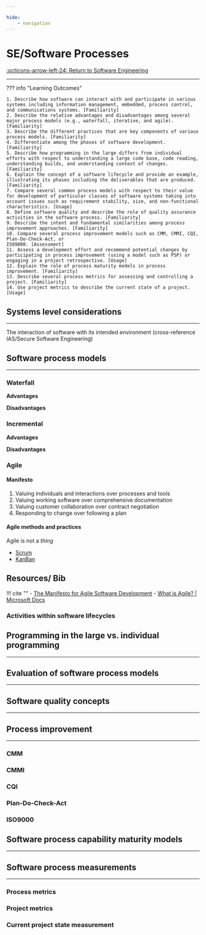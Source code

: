 ```yaml
---

hide:
    - navigation 
---
```

# SE/Software Processes

[:octicons-arrow-left-24: Return to Software Engineering](/Knowledge-Notebook/Software-Engineering/)

---

??? info "Learning Outcomes"

    1. Describe how software can interact with and participate in various systems including information management, embedded, process control, and communications systems. [Familiarity]
    2. Describe the relative advantages and disadvantages among several major process models (e.g., waterfall, iterative, and agile). [Familiarity]
    3. Describe the different practices that are key components of various process models. [Familiarity]
    4. Differentiate among the phases of software development. [Familiarity]
    5. Describe how programming in the large differs from individual efforts with respect to understanding a large code base, code reading, understanding builds, and understanding context of changes. [Familiarity]
    6. Explain the concept of a software lifecycle and provide an example, illustrating its phases including the deliverables that are produced. [Familiarity]
    7. Compare several common process models with respect to their value for development of particular classes of software systems taking into account issues such as requirement stability, size, and non-functional characteristics. [Usage]
    8. Define software quality and describe the role of quality assurance activities in the software process. [Familiarity]
    9. Describe the intent and fundamental similarities among process improvement approaches. [Familiarity]
    10. Compare several process improvement models such as CMM, CMMI, CQI, Plan-Do-Check-Act, or
    ISO9000. [Assessment]
    11. Assess a development effort and recommend potential changes by participating in process improvement (using a model such as PSP) or engaging in a project retrospective. [Usage]
    12. Explain the role of process maturity models in process improvement. [Familiarity]
    13. Describe several process metrics for assessing and controlling a project. [Familiarity]
    14. Use project metrics to describe the current state of a project. [Usage]

## Systems level considerations

---

The interaction of software with its intended environment (cross-reference IAS/Secure Software Engineering)

## Software process models

---

### Waterfall

**Advantages** 

**Disadvantages**

### Incremental

**Advantages** 

**Disadvantages**

### Agile

#### Manifesto

1. Valuing individuals and interactions over processes and tools
2. Valuing working software over comprehensive documentation
3. Valuing customer collaboration over contract negotiation
4. Responding to change over following a plan

#### Agile methods and practices

Agile is not a *thing*

- [Scrum](More-In-Depth/Scrum.md)
- [KanBan](More-In-Depth/Kanban.md)

## Resources/ Bib

!!! cite ""
    - [The Manifesto for Agile Software Development](http://www.agilemanifesto.org/)
    - [What is Agile? | Microsoft Docs](https://docs.microsoft.com/en-us/devops/plan/what-is-agile)

### Activities within software lifecycles

## Programming in the large vs. individual programming

---

## Evaluation of software process models

---

## Software quality concepts

---

## Process improvement

---

### CMM

### CMMI

### CQI

### Plan-Do-Check-Act

### ISO9000

## Software process capability maturity models

---

## Software process measurements

---

### Process metrics

### Project metrics

### Current project state measurement
